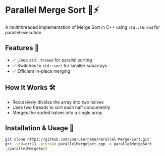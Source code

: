 # Parallel Merge Sort 🧵⚡

A multithreaded implementation of Merge Sort in C++ using `std::thread` for parallel execution.

## Features 🚀
- ✅ Uses `std::thread` for parallel sorting
- ✅ Switches to `std::sort` for smaller subarrays
- ✅ Efficient in-place merging

## How It Works 🛠
- Recursively divides the array into two halves
- Uses two threads to sort each half concurrently
- Merges the sorted halves into a single array

## Installation & Usage 📌
```sh
git clone https://github.com/yourusername/Parallel-Merge-Sort.git
g++ -std=c++11 -pthread parallelMergeSort.cpp -o parallelMergeSort
./parallelMergeSort
